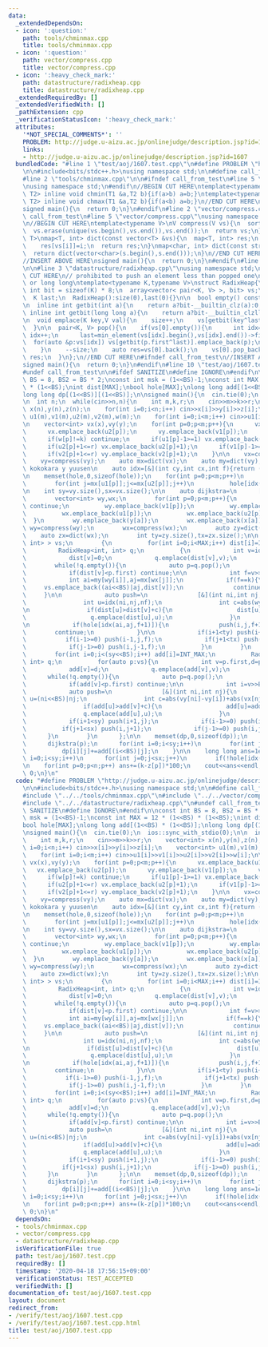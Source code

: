 ```yaml
---
data:
  _extendedDependsOn:
  - icon: ':question:'
    path: tools/chminmax.cpp
    title: tools/chminmax.cpp
  - icon: ':question:'
    path: vector/compress.cpp
    title: vector/compress.cpp
  - icon: ':heavy_check_mark:'
    path: datastructure/radixheap.cpp
    title: datastructure/radixheap.cpp
  _extendedRequiredBy: []
  _extendedVerifiedWith: []
  _pathExtension: cpp
  _verificationStatusIcon: ':heavy_check_mark:'
  attributes:
    '*NOT_SPECIAL_COMMENTS*': ''
    PROBLEM: http://judge.u-aizu.ac.jp/onlinejudge/description.jsp?id=1607
    links:
    - http://judge.u-aizu.ac.jp/onlinejudge/description.jsp?id=1607
  bundledCode: "#line 1 \"test/aoj/1607.test.cpp\"\n#define PROBLEM \"http://judge.u-aizu.ac.jp/onlinejudge/description.jsp?id=1607\"\
    \n\n#include<bits/stdc++.h>\nusing namespace std;\n\n#define call_from_test\n\
    #line 2 \"tools/chminmax.cpp\"\n\n#ifndef call_from_test\n#line 5 \"tools/chminmax.cpp\"\
    \nusing namespace std;\n#endif\n//BEGIN CUT HERE\ntemplate<typename T1,typename\
    \ T2> inline void chmin(T1 &a,T2 b){if(a>b) a=b;}\ntemplate<typename T1,typename\
    \ T2> inline void chmax(T1 &a,T2 b){if(a<b) a=b;}\n//END CUT HERE\n#ifndef call_from_test\n\
    signed main(){\n  return 0;\n}\n#endif\n#line 2 \"vector/compress.cpp\"\n\n#ifndef\
    \ call_from_test\n#line 5 \"vector/compress.cpp\"\nusing namespace std;\n#endif\n\
    \n//BEGIN CUT HERE\ntemplate<typename V>\nV compress(V vs){\n  sort(vs.begin(),vs.end());\n\
    \  vs.erase(unique(vs.begin(),vs.end()),vs.end());\n  return vs;\n}\ntemplate<typename\
    \ T>\nmap<T, int> dict(const vector<T> &vs){\n  map<T, int> res;\n  for(int i=0;i<(int)vs.size();i++)\n\
    \    res[vs[i]]=i;\n  return res;\n}\nmap<char, int> dict(const string &s){\n\
    \  return dict(vector<char>(s.begin(),s.end()));\n}\n//END CUT HERE\n#ifndef call_from_test\n\
    //INSERT ABOVE HERE\nsigned main(){\n  return 0;\n}\n#endif\n#line 1 \"datastructure/radixheap.cpp\"\
    \n\n#line 3 \"datastructure/radixheap.cpp\"\nusing namespace std;\n#endif\n//BEGIN\
    \ CUT HERE\n// prohibited to push an element less than popped one\n// Key: int\
    \ or long long\ntemplate<typename K,typename V>\nstruct RadixHeap{\n  static constexpr\
    \ int bit = sizeof(K) * 8;\n  array<vector< pair<K, V> >, bit> vs;\n\n  int size;\n\
    \  K last;\n  RadixHeap():size(0),last(0){}\n\n  bool empty() const{return size==0;}\n\
    \n  inline int getbit(int a){\n    return a?bit-__builtin_clz(a):0;\n  }\n\n \
    \ inline int getbit(long long a){\n    return a?bit-__builtin_clzll(a):0;\n  }\n\
    \n  void emplace(K key,V val){\n    size++;\n    vs[getbit(key^last)].emplace_back(key,val);\n\
    \  }\n\n  pair<K, V> pop(){\n    if(vs[0].empty()){\n      int idx=1;\n      while(vs[idx].empty())\
    \ idx++;\n      last=min_element(vs[idx].begin(),vs[idx].end())->first;\n    \
    \  for(auto &p:vs[idx]) vs[getbit(p.first^last)].emplace_back(p);\n      vs[idx].clear();\n\
    \    }\n    --size;\n    auto res=vs[0].back();\n    vs[0].pop_back();\n    return\
    \ res;\n  }\n};\n//END CUT HERE\n#ifndef call_from_test\n//INSERT ABOVE HERE\n\
    signed main(){\n  return 0;\n}\n#endif\n#line 10 \"test/aoj/1607.test.cpp\"\n\
    #undef call_from_test\n\n#ifdef SANITIZE\n#define IGNORE\n#endif\n\nconst int\
    \ BS = 8, BS2 = BS * 2;\nconst int msk = (1<<BS)-1;\nconst int MAX = 12 * (1<<BS)\
    \ * (1<<BS);\nint dist[MAX];\nbool hole[MAX];\nlong long add[(1<<BS) * (1<<BS)];\n\
    long long dp[(1<<BS)][(1<<BS)];\n\nsigned main(){\n  cin.tie(0);\n  ios::sync_with_stdio(0);\n\
    \n  int n;\n  while(cin>>n,n){\n    int m,k,r;\n    cin>>m>>k>>r;\n    vector<int>\
    \ x(n),y(n),z(n);\n    for(int i=0;i<n;i++) cin>>x[i]>>y[i]>>z[i];\n    vector<int>\
    \ u1(m),v1(m),u2(m),v2(m),w(m);\n    for(int i=0;i<m;i++) cin>>u1[i]>>v1[i]>>u2[i]>>v2[i]>>w[i];\n\
    \n    vector<int> vx(x),vy(y);\n    for(int p=0;p<m;p++){\n      vx.emplace_back(u1[p]);\n\
    \      vx.emplace_back(u2[p]);\n      vy.emplace_back(v1[p]);\n      vy.emplace_back(v2[p]);\n\
    \      if(w[p]!=k) continue;\n      if(u1[p]-1>=1) vx.emplace_back(u1[p]-1);\n\
    \      if(u2[p]+1<=r) vx.emplace_back(u2[p]+1);\n      if(v1[p]-1>=1) vy.emplace_back(v1[p]-1);\n\
    \      if(v2[p]+1<=r) vy.emplace_back(v2[p]+1);\n    }\n\n    vx=compress(vx);\n\
    \    vy=compress(vy);\n    auto mx=dict(vx);\n    auto my=dict(vy);\n\n    //\
    \ kokokara y yuusen\n    auto idx=[&](int cy,int cx,int f){return (f<<BS2)|(cy<<BS)|cx;};\n\
    \n    memset(hole,0,sizeof(hole));\n    for(int p=0;p<m;p++)\n      for(int i=my[v1[p]];i<=my[v2[p]];i++)\n\
    \        for(int j=mx[u1[p]];j<=mx[u2[p]];j++)\n          hole[idx(i,j,w[p])]=1;\n\
    \n    int sy=vy.size(),sx=vx.size();\n\n    auto dijkstra=\n      [&](int a)->void{\n\
    \        vector<int> wy,wx;\n        for(int p=0;p<m;p++){\n          if(w[p]<=z[a])\
    \ continue;\n          wy.emplace_back(v1[p]);\n          wy.emplace_back(v2[p]);\n\
    \          wx.emplace_back(u1[p]);\n          wx.emplace_back(u2[p]);\n      \
    \  }\n        wy.emplace_back(y[a]);\n        wx.emplace_back(x[a]);\n       \
    \ wy=compress(wy);\n        wx=compress(wx);\n        auto zy=dict(wy);\n    \
    \    auto zx=dict(wx);\n        int ty=zy.size(),tx=zx.size();\n\n        vector<pair<int,\
    \ int> > vs;\n        {\n          for(int i=0;i<MAX;i++) dist[i]=INT_MAX;\n \
    \         RadixHeap<int, int> q;\n          {\n            int v=idx(zy[y[a]],zx[x[a]],z[a]);\n\
    \            dist[v]=0;\n            q.emplace(dist[v],v);\n          }\n\n  \
    \        while(!q.empty()){\n            auto p=q.pop();\n            int v=p.second;\n\
    \            if(dist[v]<p.first) continue;\n\n            int f=v>>BS2,i=(v>>BS)&msk,j=v&msk;\n\
    \            int ai=my[wy[i]],aj=mx[wx[j]];\n            if(f==k){\n         \
    \     vs.emplace_back((ai<<BS)|aj,dist[v]);\n              continue;\n       \
    \     }\n\n            auto push=\n              [&](int ni,int nj,int nf){\n\
    \                int u=idx(ni,nj,nf);\n                int c=abs(wy[ni]-wy[i])+abs(wx[nj]-wx[j]);\n\
    \n                if(dist[u]>dist[v]+c){\n                  dist[u]=dist[v]+c;\n\
    \                  q.emplace(dist[u],u);\n                }\n              };\n\
    \n            if(hole[idx(ai,aj,f+1)]){\n              push(i,j,f+1);\n      \
    \        continue;\n            }\n\n            if(i+1<ty) push(i+1,j,f);\n \
    \           if(i-1>=0) push(i-1,j,f);\n            if(j+1<tx) push(i,j+1,f);\n\
    \            if(j-1>=0) push(i,j-1,f);\n          }\n        }\n        {\n  \
    \        for(int i=0;i<(sy<<BS);i++) add[i]=INT_MAX;\n          RadixHeap<int,\
    \ int> q;\n          for(auto p:vs){\n            int v=p.first,d=p.second;\n\
    \            add[v]=d;\n            q.emplace(add[v],v);\n          }\n\n    \
    \      while(!q.empty()){\n            auto p=q.pop();\n            int v=p.second;\n\
    \            if(add[v]<p.first) continue;\n\n            int i=v>>BS,j=v&msk;\n\
    \            auto push=\n              [&](int ni,int nj){\n                int\
    \ u=(ni<<BS)|nj;\n                int c=abs(vy[ni]-vy[i])+abs(vx[nj]-vx[j]);\n\
    \                if(add[u]>add[v]+c){\n                  add[u]=add[v]+c;\n  \
    \                q.emplace(add[u],u);\n                }\n              };\n\n\
    \            if(i+1<sy) push(i+1,j);\n            if(i-1>=0) push(i-1,j);\n  \
    \          if(j+1<sx) push(i,j+1);\n            if(j-1>=0) push(i,j-1);\n    \
    \      }\n        }\n      };\n\n    memset(dp,0,sizeof(dp));\n    for(int p=0;p<n;p++){\n\
    \      dijkstra(p);\n      for(int i=0;i<sy;i++)\n        for(int j=0;j<sx;j++)\n\
    \          dp[i][j]+=add[(i<<BS)|j];\n    }\n\n    long long ans=1e18;\n    for(int\
    \ i=0;i<sy;i++)\n      for(int j=0;j<sx;j++)\n        if(!hole[idx(i,j,k)]) chmin(ans,dp[i][j]);\n\
    \n    for(int p=0;p<n;p++) ans+=(k-z[p])*100;\n    cout<<ans<<endl;\n  }\n  return\
    \ 0;\n}\n"
  code: "#define PROBLEM \"http://judge.u-aizu.ac.jp/onlinejudge/description.jsp?id=1607\"\
    \n\n#include<bits/stdc++.h>\nusing namespace std;\n\n#define call_from_test\n\
    #include \"../../tools/chminmax.cpp\"\n#include \"../../vector/compress.cpp\"\n\
    #include \"../../datastructure/radixheap.cpp\"\n#undef call_from_test\n\n#ifdef\
    \ SANITIZE\n#define IGNORE\n#endif\n\nconst int BS = 8, BS2 = BS * 2;\nconst int\
    \ msk = (1<<BS)-1;\nconst int MAX = 12 * (1<<BS) * (1<<BS);\nint dist[MAX];\n\
    bool hole[MAX];\nlong long add[(1<<BS) * (1<<BS)];\nlong long dp[(1<<BS)][(1<<BS)];\n\
    \nsigned main(){\n  cin.tie(0);\n  ios::sync_with_stdio(0);\n\n  int n;\n  while(cin>>n,n){\n\
    \    int m,k,r;\n    cin>>m>>k>>r;\n    vector<int> x(n),y(n),z(n);\n    for(int\
    \ i=0;i<n;i++) cin>>x[i]>>y[i]>>z[i];\n    vector<int> u1(m),v1(m),u2(m),v2(m),w(m);\n\
    \    for(int i=0;i<m;i++) cin>>u1[i]>>v1[i]>>u2[i]>>v2[i]>>w[i];\n\n    vector<int>\
    \ vx(x),vy(y);\n    for(int p=0;p<m;p++){\n      vx.emplace_back(u1[p]);\n   \
    \   vx.emplace_back(u2[p]);\n      vy.emplace_back(v1[p]);\n      vy.emplace_back(v2[p]);\n\
    \      if(w[p]!=k) continue;\n      if(u1[p]-1>=1) vx.emplace_back(u1[p]-1);\n\
    \      if(u2[p]+1<=r) vx.emplace_back(u2[p]+1);\n      if(v1[p]-1>=1) vy.emplace_back(v1[p]-1);\n\
    \      if(v2[p]+1<=r) vy.emplace_back(v2[p]+1);\n    }\n\n    vx=compress(vx);\n\
    \    vy=compress(vy);\n    auto mx=dict(vx);\n    auto my=dict(vy);\n\n    //\
    \ kokokara y yuusen\n    auto idx=[&](int cy,int cx,int f){return (f<<BS2)|(cy<<BS)|cx;};\n\
    \n    memset(hole,0,sizeof(hole));\n    for(int p=0;p<m;p++)\n      for(int i=my[v1[p]];i<=my[v2[p]];i++)\n\
    \        for(int j=mx[u1[p]];j<=mx[u2[p]];j++)\n          hole[idx(i,j,w[p])]=1;\n\
    \n    int sy=vy.size(),sx=vx.size();\n\n    auto dijkstra=\n      [&](int a)->void{\n\
    \        vector<int> wy,wx;\n        for(int p=0;p<m;p++){\n          if(w[p]<=z[a])\
    \ continue;\n          wy.emplace_back(v1[p]);\n          wy.emplace_back(v2[p]);\n\
    \          wx.emplace_back(u1[p]);\n          wx.emplace_back(u2[p]);\n      \
    \  }\n        wy.emplace_back(y[a]);\n        wx.emplace_back(x[a]);\n       \
    \ wy=compress(wy);\n        wx=compress(wx);\n        auto zy=dict(wy);\n    \
    \    auto zx=dict(wx);\n        int ty=zy.size(),tx=zx.size();\n\n        vector<pair<int,\
    \ int> > vs;\n        {\n          for(int i=0;i<MAX;i++) dist[i]=INT_MAX;\n \
    \         RadixHeap<int, int> q;\n          {\n            int v=idx(zy[y[a]],zx[x[a]],z[a]);\n\
    \            dist[v]=0;\n            q.emplace(dist[v],v);\n          }\n\n  \
    \        while(!q.empty()){\n            auto p=q.pop();\n            int v=p.second;\n\
    \            if(dist[v]<p.first) continue;\n\n            int f=v>>BS2,i=(v>>BS)&msk,j=v&msk;\n\
    \            int ai=my[wy[i]],aj=mx[wx[j]];\n            if(f==k){\n         \
    \     vs.emplace_back((ai<<BS)|aj,dist[v]);\n              continue;\n       \
    \     }\n\n            auto push=\n              [&](int ni,int nj,int nf){\n\
    \                int u=idx(ni,nj,nf);\n                int c=abs(wy[ni]-wy[i])+abs(wx[nj]-wx[j]);\n\
    \n                if(dist[u]>dist[v]+c){\n                  dist[u]=dist[v]+c;\n\
    \                  q.emplace(dist[u],u);\n                }\n              };\n\
    \n            if(hole[idx(ai,aj,f+1)]){\n              push(i,j,f+1);\n      \
    \        continue;\n            }\n\n            if(i+1<ty) push(i+1,j,f);\n \
    \           if(i-1>=0) push(i-1,j,f);\n            if(j+1<tx) push(i,j+1,f);\n\
    \            if(j-1>=0) push(i,j-1,f);\n          }\n        }\n        {\n  \
    \        for(int i=0;i<(sy<<BS);i++) add[i]=INT_MAX;\n          RadixHeap<int,\
    \ int> q;\n          for(auto p:vs){\n            int v=p.first,d=p.second;\n\
    \            add[v]=d;\n            q.emplace(add[v],v);\n          }\n\n    \
    \      while(!q.empty()){\n            auto p=q.pop();\n            int v=p.second;\n\
    \            if(add[v]<p.first) continue;\n\n            int i=v>>BS,j=v&msk;\n\
    \            auto push=\n              [&](int ni,int nj){\n                int\
    \ u=(ni<<BS)|nj;\n                int c=abs(vy[ni]-vy[i])+abs(vx[nj]-vx[j]);\n\
    \                if(add[u]>add[v]+c){\n                  add[u]=add[v]+c;\n  \
    \                q.emplace(add[u],u);\n                }\n              };\n\n\
    \            if(i+1<sy) push(i+1,j);\n            if(i-1>=0) push(i-1,j);\n  \
    \          if(j+1<sx) push(i,j+1);\n            if(j-1>=0) push(i,j-1);\n    \
    \      }\n        }\n      };\n\n    memset(dp,0,sizeof(dp));\n    for(int p=0;p<n;p++){\n\
    \      dijkstra(p);\n      for(int i=0;i<sy;i++)\n        for(int j=0;j<sx;j++)\n\
    \          dp[i][j]+=add[(i<<BS)|j];\n    }\n\n    long long ans=1e18;\n    for(int\
    \ i=0;i<sy;i++)\n      for(int j=0;j<sx;j++)\n        if(!hole[idx(i,j,k)]) chmin(ans,dp[i][j]);\n\
    \n    for(int p=0;p<n;p++) ans+=(k-z[p])*100;\n    cout<<ans<<endl;\n  }\n  return\
    \ 0;\n}\n"
  dependsOn:
  - tools/chminmax.cpp
  - vector/compress.cpp
  - datastructure/radixheap.cpp
  isVerificationFile: true
  path: test/aoj/1607.test.cpp
  requiredBy: []
  timestamp: '2020-04-18 17:56:15+09:00'
  verificationStatus: TEST_ACCEPTED
  verifiedWith: []
documentation_of: test/aoj/1607.test.cpp
layout: document
redirect_from:
- /verify/test/aoj/1607.test.cpp
- /verify/test/aoj/1607.test.cpp.html
title: test/aoj/1607.test.cpp
---
```

